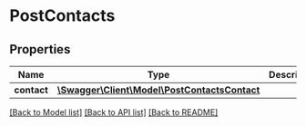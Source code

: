# PostContacts

## Properties
Name | Type | Description | Notes
------------ | ------------- | ------------- | -------------
**contact** | [**\Swagger\Client\Model\PostContactsContact**](PostContactsContact.md) |  | 

[[Back to Model list]](../README.md#documentation-for-models) [[Back to API list]](../README.md#documentation-for-api-endpoints) [[Back to README]](../README.md)


